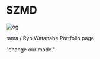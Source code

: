 # SZMD
![og](https://user-images.githubusercontent.com/39970521/116695812-0e32e000-a9fc-11eb-9aef-5bbb6eec7d00.jpg)

tama / Ryo Watanabe Portfolio page

"change our mode."